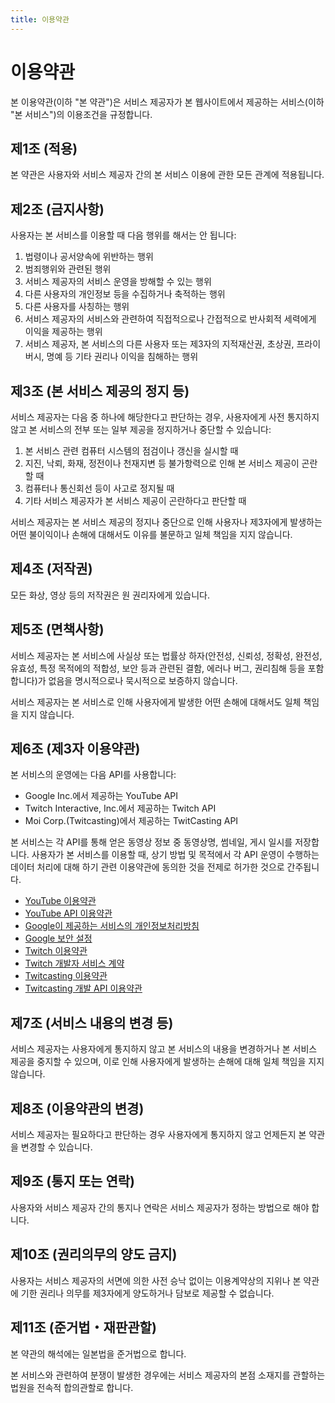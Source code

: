 ```yaml
---
title: 이용약관
---
```


# 이용약관

본 이용약관(이하 "본 약관")은 서비스 제공자가 본 웹사이트에서 제공하는 서비스(이하 "본 서비스")의 이용조건을 규정합니다.

## 제1조 (적용)

본 약관은 사용자와 서비스 제공자 간의 본 서비스 이용에 관한 모든 관계에 적용됩니다.

## 제2조 (금지사항)

사용자는 본 서비스를 이용할 때 다음 행위를 해서는 안 됩니다:

1. 법령이나 공서양속에 위반하는 행위
2. 범죄행위와 관련된 행위
3. 서비스 제공자의 서비스 운영을 방해할 수 있는 행위
4. 다른 사용자의 개인정보 등을 수집하거나 축적하는 행위
5. 다른 사용자를 사칭하는 행위
6. 서비스 제공자의 서비스와 관련하여 직접적으로나 간접적으로 반사회적 세력에게 이익을 제공하는 행위
7. 서비스 제공자, 본 서비스의 다른 사용자 또는 제3자의 지적재산권, 초상권, 프라이버시, 명예 등 기타 권리나 이익을 침해하는 행위

## 제3조 (본 서비스 제공의 정지 등)

서비스 제공자는 다음 중 하나에 해당한다고 판단하는 경우, 사용자에게 사전 통지하지 않고 본 서비스의 전부 또는 일부 제공을 정지하거나 중단할 수 있습니다:

1. 본 서비스 관련 컴퓨터 시스템의 점검이나 갱신을 실시할 때
2. 지진, 낙뢰, 화재, 정전이나 천재지변 등 불가항력으로 인해 본 서비스 제공이 곤란할 때
3. 컴퓨터나 통신회선 등이 사고로 정지될 때
4. 기타 서비스 제공자가 본 서비스 제공이 곤란하다고 판단할 때

서비스 제공자는 본 서비스 제공의 정지나 중단으로 인해 사용자나 제3자에게 발생하는 어떤 불이익이나 손해에 대해서도 이유를 불문하고 일체 책임을 지지 않습니다.

## 제4조 (저작권)

모든 화상, 영상 등의 저작권은 원 권리자에게 있습니다.

## 제5조 (면책사항)

서비스 제공자는 본 서비스에 사실상 또는 법률상 하자(안전성, 신뢰성, 정확성, 완전성, 유효성, 특정 목적에의 적합성, 보안 등과 관련된 결함, 에러나 버그, 권리침해 등을 포함합니다)가 없음을 명시적으로나 묵시적으로 보증하지 않습니다.

서비스 제공자는 본 서비스로 인해 사용자에게 발생한 어떤 손해에 대해서도 일체 책임을 지지 않습니다.

## 제6조 (제3자 이용약관)

본 서비스의 운영에는 다음 API를 사용합니다:

- Google Inc.에서 제공하는 YouTube API
- Twitch Interactive, Inc.에서 제공하는 Twitch API
- Moi Corp.(Twitcasting)에서 제공하는 TwitCasting API

본 서비스는 각 API를 통해 얻은 동영상 정보 중 동영상명, 썸네일, 게시 일시를 저장합니다. 사용자가 본 서비스를 이용할 때, 상기 방법 및 목적에서 각 API 운영이 수행하는 데이터 처리에 대해 하기 관련 이용약관에 동의한 것을 전제로 허가한 것으로 간주됩니다.

- [YouTube 이용약관](https://www.youtube.com/t/terms)
- [YouTube API 이용약관](https://developers.google.com/youtube/terms/developer-policies#definition-youtube-api-services)
- [Google이 제공하는 서비스의 개인정보처리방침](https://policies.google.com/privacy?hl=ko)
- [Google 보안 설정](https://myaccount.google.com/permissions)
- [Twitch 이용약관](https://www.twitch.tv/p/ko-kr/legal/terms-of-service/)
- [Twitch 개발자 서비스 계약](https://www.twitch.tv/p/ko-kr/legal/developer-agreement/)
- [Twitcasting 이용약관](https://twitcasting.tv/indexlicense.php)
- [Twitcasting 개발 API 이용약관](https://twitcasting.tv/indexapi.php?lang=ko)

## 제7조 (서비스 내용의 변경 등)

서비스 제공자는 사용자에게 통지하지 않고 본 서비스의 내용을 변경하거나 본 서비스 제공을 중지할 수 있으며, 이로 인해 사용자에게 발생하는 손해에 대해 일체 책임을 지지 않습니다.

## 제8조 (이용약관의 변경)

서비스 제공자는 필요하다고 판단하는 경우 사용자에게 통지하지 않고 언제든지 본 약관을 변경할 수 있습니다.

## 제9조 (통지 또는 연락)

사용자와 서비스 제공자 간의 통지나 연락은 서비스 제공자가 정하는 방법으로 해야 합니다.

## 제10조 (권리의무의 양도 금지)

사용자는 서비스 제공자의 서면에 의한 사전 승낙 없이는 이용계약상의 지위나 본 약관에 기한 권리나 의무를 제3자에게 양도하거나 담보로 제공할 수 없습니다.

## 제11조 (준거법・재판관할)

본 약관의 해석에는 일본법을 준거법으로 합니다.

본 서비스와 관련하여 분쟁이 발생한 경우에는 서비스 제공자의 본점 소재지를 관할하는 법원을 전속적 합의관할로 합니다.